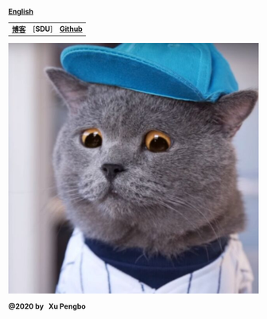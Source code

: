 
  [**English**](./en-index.md)
  
  |  |  |  |  
  |---|---|---|   
  |[**博客**](https://blog.xupengbo.online)   | [**SDU**] |   [**Github**](https://hsupengbo.github.io) |

  ![](images/icon0.jpg) 
  
**@2020 by &nbsp; Xu Pengbo**

